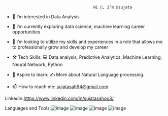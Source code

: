                                            Hi 👋, I’m @sujata
- 👀 I’m interested in Data Analysis

- 🌱 I’m currently exploring data science, machine learning career opportunities

- 💞️ I’m looking to utilize my skills and experiences in a role that allows me to professionally grow and develop my career

- 🛠 Tech Skills: 💻 Data analysis, Predictive Analytics, Machine Learning, Neural Network, Python

- 🔭 Aspire to learn: ✍️ More about Natural Language processing.

- 📫 How to reach me: sujatasah94@gmail.com

Linkedin:https://www.linkedin.com/in/sujatasahoo3/


<!---
sujatasahoo/sujatasahoo is a ✨ special ✨ repository because its `README.md` (this file) appears on your GitHub profile.
You can click the Preview link to take a look at your changes.
--->
Languages and Tools:![image](https://user-images.githubusercontent.com/95310008/179843265-24726139-de9d-49b6-9fed-67b4d3235bfc.png)
![image](https://user-images.githubusercontent.com/95310008/179845007-1f9fc990-181b-4c92-9ac5-c9503cf87890.png)
![image](https://user-images.githubusercontent.com/95310008/179847051-6bdc04c8-faa7-460f-add8-2e86e070bcc1.png)
![image](https://user-images.githubusercontent.com/95310008/179846959-fc29ee5d-4ef3-41e4-8b00-e8d488a6b482.png)
